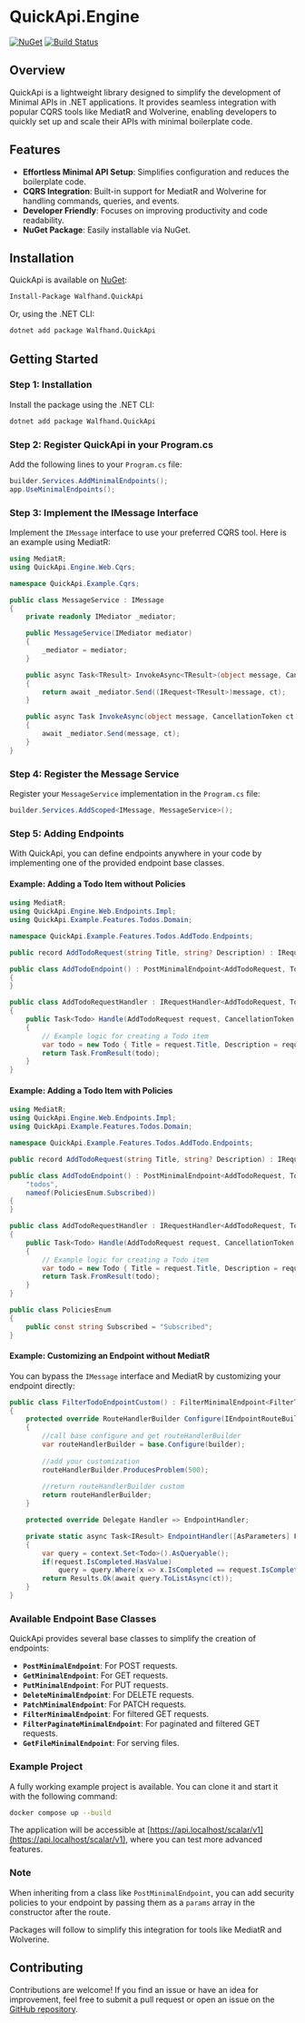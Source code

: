 # QuickApi.Engine

[![NuGet](https://img.shields.io/nuget/v/Walfhand.QuickApi.svg)](https://www.nuget.org/packages/Walfhand.QuickApi)
[![Build Status](https://github.com/Walfhand/QuickApi/actions/workflows/nuget-publish.yml/badge.svg)](https://github.com/Walfhand/QuickApi/actions)

## Overview

QuickApi is a lightweight library designed to simplify the development of Minimal APIs in .NET applications. It provides seamless integration with popular CQRS tools like MediatR and Wolverine, enabling developers to quickly set up and scale their APIs with minimal boilerplate code.

## Features

- **Effortless Minimal API Setup**: Simplifies configuration and reduces the boilerplate code.
- **CQRS Integration**: Built-in support for MediatR and Wolverine for handling commands, queries, and events.
- **Developer Friendly**: Focuses on improving productivity and code readability.
- **NuGet Package**: Easily installable via NuGet.

## Installation

QuickApi is available on [NuGet](https://www.nuget.org/packages/Walfhand.QuickApi/):

```bash
Install-Package Walfhand.QuickApi
```

Or, using the .NET CLI:

```bash
dotnet add package Walfhand.QuickApi
```

## Getting Started

### Step 1: Installation

Install the package using the .NET CLI:

```bash
dotnet add package Walfhand.QuickApi
```

### Step 2: Register QuickApi in your Program.cs

Add the following lines to your `Program.cs` file:

```csharp
builder.Services.AddMinimalEndpoints();
app.UseMinimalEndpoints();
```

### Step 3: Implement the IMessage Interface

Implement the `IMessage` interface to use your preferred CQRS tool. Here is an example using MediatR:

```csharp
using MediatR;
using QuickApi.Engine.Web.Cqrs;

namespace QuickApi.Example.Cqrs;

public class MessageService : IMessage
{
    private readonly IMediator _mediator;

    public MessageService(IMediator mediator)
    {
        _mediator = mediator;
    }

    public async Task<TResult> InvokeAsync<TResult>(object message, CancellationToken ct = default)
    {
        return await _mediator.Send((IRequest<TResult>)message, ct);
    }

    public async Task InvokeAsync(object message, CancellationToken ct = default)
    {
        await _mediator.Send(message, ct);
    }
}
```

### Step 4: Register the Message Service

Register your `MessageService` implementation in the `Program.cs` file:

```csharp
builder.Services.AddScoped<IMessage, MessageService>();
```

### Step 5: Adding Endpoints

With QuickApi, you can define endpoints anywhere in your code by implementing one of the provided endpoint base classes.

#### Example: Adding a Todo Item without Policies

```csharp
using MediatR;
using QuickApi.Engine.Web.Endpoints.Impl;
using QuickApi.Example.Features.Todos.Domain;

namespace QuickApi.Example.Features.Todos.AddTodo.Endpoints;

public record AddTodoRequest(string Title, string? Description) : IRequest<Todo>;

public class AddTodoEndpoint() : PostMinimalEndpoint<AddTodoRequest, Todo>("todos")
{
}

public class AddTodoRequestHandler : IRequestHandler<AddTodoRequest, Todo>
{
    public Task<Todo> Handle(AddTodoRequest request, CancellationToken cancellationToken)
    {
        // Example logic for creating a Todo item
        var todo = new Todo { Title = request.Title, Description = request.Description };
        return Task.FromResult(todo);
    }
}
```

#### Example: Adding a Todo Item with Policies

```csharp
using MediatR;
using QuickApi.Engine.Web.Endpoints.Impl;
using QuickApi.Example.Features.Todos.Domain;

namespace QuickApi.Example.Features.Todos.AddTodo.Endpoints;

public record AddTodoRequest(string Title, string? Description) : IRequest<Todo>;

public class AddTodoEndpoint() : PostMinimalEndpoint<AddTodoRequest, Todo>(
    "todos", 
    nameof(PoliciesEnum.Subscribed))
{
}

public class AddTodoRequestHandler : IRequestHandler<AddTodoRequest, Todo>
{
    public Task<Todo> Handle(AddTodoRequest request, CancellationToken cancellationToken)
    {
        // Example logic for creating a Todo item
        var todo = new Todo { Title = request.Title, Description = request.Description };
        return Task.FromResult(todo);
    }
}

public class PoliciesEnum
{
    public const string Subscribed = "Subscribed";
}
```

#### Example: Customizing an Endpoint without MediatR

You can bypass the `IMessage` interface and MediatR by customizing your endpoint directly:

```csharp
public class FilterTodoEndpointCustom() : FilterMinimalEndpoint<FilterTodoRequest, Todo>("todos/custom")
{
    protected override RouteHandlerBuilder Configure(IEndpointRouteBuilder builder)
    {
        //call base configure and get routeHandlerBuilder
        var routeHandlerBuilder = base.Configure(builder);
        
        //add your customization
        routeHandlerBuilder.ProducesProblem(500);
        
        //return routeHandlerBuilder custom
        return routeHandlerBuilder;
    }

    protected override Delegate Handler => EndpointHandler;

    private static async Task<IResult> EndpointHandler([AsParameters] FilterTodoRequest request, IDbContext context, CancellationToken ct)
    {
        var query = context.Set<Todo>().AsQueryable();
        if(request.IsCompleted.HasValue)
            query = query.Where(x => x.IsCompleted == request.IsCompleted);
        return Results.Ok(await query.ToListAsync(ct));
    }
}
```

### Available Endpoint Base Classes

QuickApi provides several base classes to simplify the creation of endpoints:

- **`PostMinimalEndpoint`**: For POST requests.
- **`GetMinimalEndpoint`**: For GET requests.
- **`PutMinimalEndpoint`**: For PUT requests.
- **`DeleteMinimalEndpoint`**: For DELETE requests.
- **`PatchMinimalEndpoint`**: For PATCH requests.
- **`FilterMinimalEndpoint`**: For filtered GET requests.
- **`FilterPaginateMinimalEndpoint`**: For paginated and filtered GET requests.
- **`GetFileMinimalEndpoint`**: For serving files.

### Example Project

A fully working example project is available. You can clone it and start it with the following command:

```bash
docker compose up --build
```

The application will be accessible at [https://api.localhost/scalar/v1](https://api.localhost/scalar/v1), where you can test more advanced features.

### Note
When inheriting from a class like `PostMinimalEndpoint`, you can add security policies to your endpoint by passing them as a `params` array in the constructor after the route.

Packages will follow to simplify this integration for tools like MediatR and Wolverine.

## Contributing

Contributions are welcome! If you find an issue or have an idea for improvement, feel free to submit a pull request or open an issue on the [GitHub repository](https://github.com/Walfhand/QuickApi).
